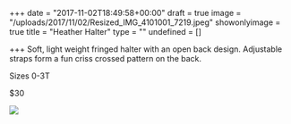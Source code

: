 +++
date = "2017-11-02T18:49:58+00:00"
draft = true
image = "/uploads/2017/11/02/Resized_IMG_4101001_7219.jpeg"
showonlyimage = true
title = "Heather Halter"
type = ""
undefined = []

+++
Soft, light weight fringed halter with an open back design. Adjustable straps form a fun criss crossed pattern on the back.

Sizes 0-3T

\$30

![](/uploads/2017/11/02/Resized_IMG_4101001_7219.jpeg)